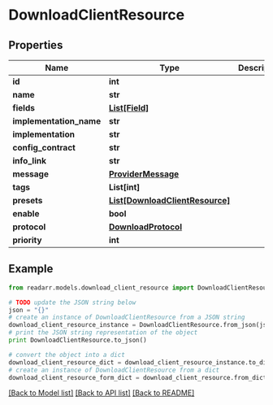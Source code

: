 # DownloadClientResource


## Properties
Name | Type | Description | Notes
------------ | ------------- | ------------- | -------------
**id** | **int** |  | [optional] 
**name** | **str** |  | [optional] 
**fields** | [**List[Field]**](Field.md) |  | [optional] 
**implementation_name** | **str** |  | [optional] 
**implementation** | **str** |  | [optional] 
**config_contract** | **str** |  | [optional] 
**info_link** | **str** |  | [optional] 
**message** | [**ProviderMessage**](ProviderMessage.md) |  | [optional] 
**tags** | **List[int]** |  | [optional] 
**presets** | [**List[DownloadClientResource]**](DownloadClientResource.md) |  | [optional] 
**enable** | **bool** |  | [optional] 
**protocol** | [**DownloadProtocol**](DownloadProtocol.md) |  | [optional] 
**priority** | **int** |  | [optional] 

## Example

```python
from readarr.models.download_client_resource import DownloadClientResource

# TODO update the JSON string below
json = "{}"
# create an instance of DownloadClientResource from a JSON string
download_client_resource_instance = DownloadClientResource.from_json(json)
# print the JSON string representation of the object
print DownloadClientResource.to_json()

# convert the object into a dict
download_client_resource_dict = download_client_resource_instance.to_dict()
# create an instance of DownloadClientResource from a dict
download_client_resource_form_dict = download_client_resource.from_dict(download_client_resource_dict)
```
[[Back to Model list]](../README.md#documentation-for-models) [[Back to API list]](../README.md#documentation-for-api-endpoints) [[Back to README]](../README.md)


